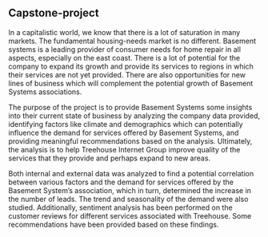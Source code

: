 ## Capstone-project
   
   In a capitalistic world, we know that there is a lot of saturation in many markets. The
fundamental housing-needs market is no different. Basement systems is a leading provider of
consumer needs for home repair in all aspects, especially on the east coast. There is a lot of
potential for the company to expand its growth and provide its services to regions in which their
services are not yet provided. There are also opportunities for new lines of business which will
complement the potential growth of Basement Systems associations.

   The purpose of the project is to provide Basement Systems some insights into their
current state of business by analyzing the company data provided, identifying factors like climate
and demographics which can potentially influence the demand for services offered by Basement
Systems, and providing meaningful recommendations based on the analysis. Ultimately, the
analysis is to help Treehouse Internet Group improve quality of the services that they provide
and perhaps expand to new areas.

   Both internal and external data was analyzed to find a potential correlation between
various factors and the demand for services offered by the Basement System’s association, which
in turn, determined the increase in the number of leads. The trend and seasonality of the demand
were also studied. Additionally, sentiment analysis has been performed on the customer reviews
for different services associated with Treehouse. Some recommendations have been provided
based on these findings.

